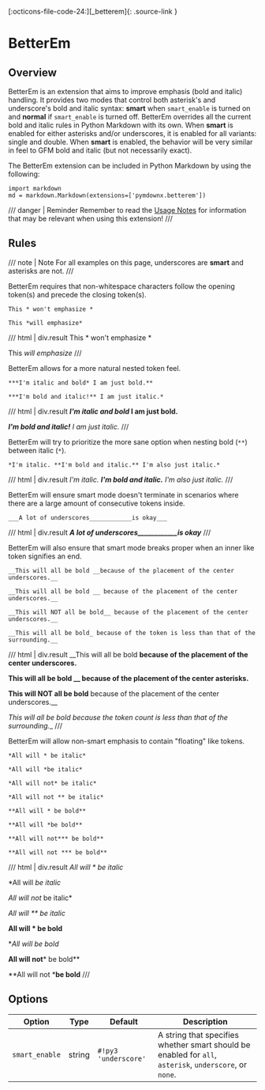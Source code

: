 [:octicons-file-code-24:][_betterem]{: .source-link }

# BetterEm

## Overview

BetterEm is an extension that aims to improve emphasis (bold and italic) handling.  It provides two modes that control
both asterisk's and underscore's bold and italic syntax: **smart** when `smart_enable` is turned on and **normal** if
`smart_enable` is turned off.  BetterEm overrides all the current bold and italic rules in Python Markdown with its own.
When **smart** is enabled for either asterisks and/or underscores, it is enabled for all variants: single and double.
When **smart** is enabled, the behavior will be very similar in feel to GFM bold and italic (but not necessarily exact).

The BetterEm extension can be included in Python Markdown by using the following:

```py3
import markdown
md = markdown.Markdown(extensions=['pymdownx.betterem'])
```

/// danger | Reminder
Remember to read the [Usage Notes](../usage_notes.md) for information that may be relevant when using this
extension!
///

## Rules

/// note | Note
For all examples on this page, underscores are __smart__ and asterisks are not.
///

BetterEm requires that non-whitespace characters follow the opening token(s) and precede the closing token(s).

```text title="Whitespace"
This * won't emphasize *

This *will emphasize*
```

/// html | div.result
This * won't emphasize *

This *will emphasize*
///

BetterEm allows for a more natural nested token feel.

```text title="Nested Token"
***I'm italic and bold* I am just bold.**

***I'm bold and italic!** I am just italic.*
```

/// html | div.result
***I'm italic and bold* I am just bold.**

***I'm bold and italic!** I am just italic.*
///

BetterEm will try to prioritize the more sane option when nesting bold (`**`) between italic (`*`).

```text title="Prioritize Best"
*I'm italic. **I'm bold and italic.** I'm also just italic.*
```

/// html | div.result
*I'm italic. **I'm bold and italic.** I'm also just italic.*
///


BetterEm will ensure smart mode doesn't terminate in scenarios where there are a large amount of consecutive tokens
inside.

```text title="Consecutive Token"
___A lot of underscores____________is okay___
```

/// html | div.result
___A lot of underscores____________is okay___
///

BetterEm will also ensure that smart mode breaks proper when an inner like token signifies an end.


```text title="Smart Break"
__This will all be bold __because of the placement of the center underscores.__

__This will all be bold __ because of the placement of the center underscores.__

__This will NOT all be bold__ because of the placement of the center underscores.__

__This will all be bold_ because of the token is less than that of the surrounding.__
```

/// html | div.result
__This will all be bold __because of the placement of the center underscores.__

__This will all be bold __ because of the placement of the center asterisks.__

__This will NOT all be bold__ because of the placement of the center underscores.__

__This will all be bold_ because the token count is less than that of the surrounding.__
///

BetterEm will allow non-smart emphasis to contain "floating" like tokens.

```text title="Floating Token"
*All will * be italic*

*All will *be italic*

*All will not* be italic*

*All will not ** be italic*

**All will * be bold**

**All will *be bold**

**All will not*** be bold**

**All will not *** be bold**
```

/// html | div.result
*All will * be italic*

*All will *be italic*

*All will not* be italic*

*All will ** be italic*

**All will * be bold**

**All will *be bold**

**All will not*** be bold**

**All will not ***be bold**
///

## Options

Option         | Type   | Default             | Description
-------------- | ------ | ------------------- | -----------
`smart_enable` | string | `#!py3 'underscore'` | A string that specifies whether smart should be enabled for `all`, `asterisk`, `underscore`, or `none`.
